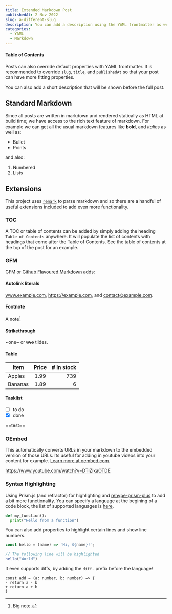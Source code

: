 ```yaml
---
title: Extended Markdown Post
publishedAt: 2 Nov 2022
slug: a-different-slug
description: You can add a description using the YAML frontmatter as well
categories:
  - YAML
  - Markdown 
---
```


<!-- Look below at the TOC section for more info! -->
#### Table of Contents

Posts can also override default properties with YAML frontmatter. It is recommended to override `slug`, `title`, and `publishedAt` so that your post can have more fitting properties.

You can also add a short description that will be shown before the full post.

## Standard Markdown
 Since all posts are written in markdown and rendered statically as HTML at build time; we have access to the rich text feature of markdown. For example we can get all the usual markdown features like **bold**, and *italics* as well as:

* Bullet
* Points

and also:

1. Numbered
2. Lists

## Extensions
This project uses [`remark`](https://github.com/remarkjs) to parse markdown and so there are a handful of useful extensions included to add even more functionality.

### TOC
A TOC or table of contents can be added by simply adding the heading `Table of Contents` anywhere. It will populate the list of contents with headings that come after the Table of Contents. See the table of contents at the top of the post for an example.


### GFM
GFM or [Github Flavoured Markdown](https://github.github.com/gfm/) adds:

#### Autolink literals

www.example.com, https://example.com, and contact@example.com.

#### Footnote

A note[^1]

[^1]: Big note.

#### Strikethrough

~one~ or ~~two~~ tildes.

#### Table

| Item         | Price | # In stock |
|--------------|:-----:|-----------:|
| Apples       |  1.99 |        739 |
| Bananas      |  1.89 |          6 |


#### Tasklist

* [ ] to do
* [x] done

==test==

### OEmbed
This automatically converts URLs in your markdown to the embedded version of those URLs. Its useful for adding in youtube videos into your content for example. [Learn more at oembed.com](https://oembed.com/).

https://www.youtube.com/watch?v=DTIZikaOTDE

### Syntax Highlighting
Using Prism.js (and refractor) for highlighting and [rehype-prism-plus](https://github.com/timlrx/rehype-prism-plus) to add a bit more functionality. You can specify a language at the begining of a code block, the list of supported languages is [here](https://github.com/wooorm/refractor#syntaxes).

```python
def my_function():
  print("Hello from a function") 
```
You can also add properties to highlight certain lines and show line numbers.

```js {4} showLineNumbers
const hello = (name) => `Hi, ${name}!`;

// The following line will be highlighted
hello("World")
```

It even supports diffs, by adding the `diff-` prefix before the language!

```diff-ts
const add = (a: number, b: number) => {
- return a - b
+ return a + b
}
```


